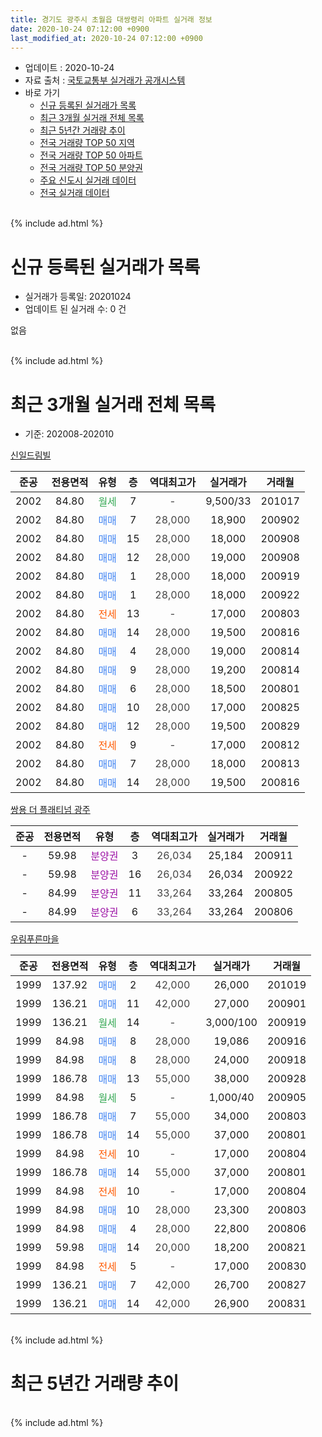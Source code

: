 ```yaml
---
title: 경기도 광주시 초월읍 대쌍령리 아파트 실거래 정보
date: 2020-10-24 07:12:00 +0900
last_modified_at: 2020-10-24 07:12:00 +0900
---
```


* 업데이트 : 2020-10-24
* 자료 출처 : [국토교통부 실거래가 공개시스템](http://rt.molit.go.kr)
* 바로 가기
    * [신규 등록된 실거래가 목록](#신규-등록된-실거래가-목록)
    * [최근 3개월 실거래 전체 목록](#최근-3개월-실거래-전체-목록)
    * [최근 5년간 거래량 추이](#최근-5년간-거래량-추이)
    * [전국 거래량 TOP 50 지역](https://inasie.github.io/apt-trade-info/최근-3개월-전국에서-가장-거래가-많이-발생한-지역)
    * [전국 거래량 TOP 50 아파트](https://inasie.github.io/apt-trade-info/최근-3개월-전국에서-가장-거래가-많이-발생한-아파트)
    * [전국 거래량 TOP 50 분양권](https://inasie.github.io/apt-trade-info/최근-3개월-전국에서-가장-거래가-많이-발생한-분양권)
    * [주요 신도시 실거래 데이터](https://inasie.github.io/apt-trade-info/주요-신도시)
    * [전국 실거래 데이터](https://inasie.github.io/apt-trade-info/전국)
<br>
{% include ad.html %}
<br>

# 신규 등록된 실거래가 목록
* 실거래가 등록일: 20201024
* 업데이트 된 실거래 수: 0 건

없음

<br>
{% include ad.html %}
<br>

# 최근 3개월 실거래 전체 목록
* 기준: 202008-202010


[신일드림빌](https://search.naver.com/search.naver?query=%EA%B2%BD%EA%B8%B0%EB%8F%84+%EA%B4%91%EC%A3%BC%EC%8B%9C+%EC%B4%88%EC%9B%94%EC%9D%8D+%EB%8C%80%EC%8C%8D%EB%A0%B9%EB%A6%AC+%EC%8B%A0%EC%9D%BC%EB%93%9C%EB%A6%BC%EB%B9%8C)

|준공|전용면적|유형|층|역대최고가|실거래가|거래월|
|:---:|:---:|:---:|:---:|:---:|:---:|:---:|
|2002|84.80|<span style="color:#34a853">월세</span>|7|<span style="color:#444444">-</span>|9,500/33|201017|
|2002|84.80|<span style="color:#4285f3">매매</span>|7|<span style="color:#444444">28,000</span>|18,900|200902|
|2002|84.80|<span style="color:#4285f3">매매</span>|15|<span style="color:#444444">28,000</span>|18,000|200908|
|2002|84.80|<span style="color:#4285f3">매매</span>|12|<span style="color:#444444">28,000</span>|19,000|200908|
|2002|84.80|<span style="color:#4285f3">매매</span>|1|<span style="color:#444444">28,000</span>|18,000|200919|
|2002|84.80|<span style="color:#4285f3">매매</span>|1|<span style="color:#444444">28,000</span>|18,000|200922|
|2002|84.80|<span style="color:#ff5a00">전세</span>|13|<span style="color:#444444">-</span>|17,000|200803|
|2002|84.80|<span style="color:#4285f3">매매</span>|14|<span style="color:#444444">28,000</span>|19,500|200816|
|2002|84.80|<span style="color:#4285f3">매매</span>|4|<span style="color:#444444">28,000</span>|19,000|200814|
|2002|84.80|<span style="color:#4285f3">매매</span>|9|<span style="color:#444444">28,000</span>|19,200|200814|
|2002|84.80|<span style="color:#4285f3">매매</span>|6|<span style="color:#444444">28,000</span>|18,500|200801|
|2002|84.80|<span style="color:#4285f3">매매</span>|10|<span style="color:#444444">28,000</span>|17,000|200825|
|2002|84.80|<span style="color:#4285f3">매매</span>|12|<span style="color:#444444">28,000</span>|19,500|200829|
|2002|84.80|<span style="color:#ff5a00">전세</span>|9|<span style="color:#444444">-</span>|17,000|200812|
|2002|84.80|<span style="color:#4285f3">매매</span>|7|<span style="color:#444444">28,000</span>|18,000|200813|
|2002|84.80|<span style="color:#4285f3">매매</span>|14|<span style="color:#444444">28,000</span>|19,500|200816|

[쌍용 더 플래티넘 광주](https://search.naver.com/search.naver?query=%EA%B2%BD%EA%B8%B0%EB%8F%84+%EA%B4%91%EC%A3%BC%EC%8B%9C+%EC%B4%88%EC%9B%94%EC%9D%8D+%EB%8C%80%EC%8C%8D%EB%A0%B9%EB%A6%AC+%EC%8C%8D%EC%9A%A9+%EB%8D%94+%ED%94%8C%EB%9E%98%ED%8B%B0%EB%84%98+%EA%B4%91%EC%A3%BC)

|준공|전용면적|유형|층|역대최고가|실거래가|거래월|
|:---:|:---:|:---:|:---:|:---:|:---:|:---:|
|-|59.98|<span style="color:#9C11A5">분양권</span>|3|<span style="color:#444444">26,034</span>|25,184|200911|
|-|59.98|<span style="color:#9C11A5">분양권</span>|16|<span style="color:#444444">26,034</span>|26,034|200922|
|-|84.99|<span style="color:#9C11A5">분양권</span>|11|<span style="color:#444444">33,264</span>|33,264|200805|
|-|84.99|<span style="color:#9C11A5">분양권</span>|6|<span style="color:#444444">33,264</span>|33,264|200806|

[우림푸른마을](https://search.naver.com/search.naver?query=%EA%B2%BD%EA%B8%B0%EB%8F%84+%EA%B4%91%EC%A3%BC%EC%8B%9C+%EC%B4%88%EC%9B%94%EC%9D%8D+%EB%8C%80%EC%8C%8D%EB%A0%B9%EB%A6%AC+%EC%9A%B0%EB%A6%BC%ED%91%B8%EB%A5%B8%EB%A7%88%EC%9D%84)

|준공|전용면적|유형|층|역대최고가|실거래가|거래월|
|:---:|:---:|:---:|:---:|:---:|:---:|:---:|
|1999|137.92|<span style="color:#4285f3">매매</span>|2|<span style="color:#444444">42,000</span>|26,000|201019|
|1999|136.21|<span style="color:#4285f3">매매</span>|11|<span style="color:#444444">42,000</span>|27,000|200901|
|1999|136.21|<span style="color:#34a853">월세</span>|14|<span style="color:#444444">-</span>|3,000/100|200919|
|1999|84.98|<span style="color:#4285f3">매매</span>|8|<span style="color:#444444">28,000</span>|19,086|200916|
|1999|84.98|<span style="color:#4285f3">매매</span>|8|<span style="color:#444444">28,000</span>|24,000|200918|
|1999|186.78|<span style="color:#4285f3">매매</span>|13|<span style="color:#444444">55,000</span>|38,000|200928|
|1999|84.98|<span style="color:#34a853">월세</span>|5|<span style="color:#444444">-</span>|1,000/40|200905|
|1999|186.78|<span style="color:#4285f3">매매</span>|7|<span style="color:#444444">55,000</span>|34,000|200803|
|1999|186.78|<span style="color:#4285f3">매매</span>|14|<span style="color:#444444">55,000</span>|37,000|200801|
|1999|84.98|<span style="color:#ff5a00">전세</span>|10|<span style="color:#444444">-</span>|17,000|200804|
|1999|186.78|<span style="color:#4285f3">매매</span>|14|<span style="color:#444444">55,000</span>|37,000|200801|
|1999|84.98|<span style="color:#ff5a00">전세</span>|10|<span style="color:#444444">-</span>|17,000|200804|
|1999|84.98|<span style="color:#4285f3">매매</span>|10|<span style="color:#444444">28,000</span>|23,300|200803|
|1999|84.98|<span style="color:#4285f3">매매</span>|4|<span style="color:#444444">28,000</span>|22,800|200806|
|1999|59.98|<span style="color:#4285f3">매매</span>|14|<span style="color:#444444">20,000</span>|18,200|200821|
|1999|84.98|<span style="color:#ff5a00">전세</span>|5|<span style="color:#444444">-</span>|17,000|200830|
|1999|136.21|<span style="color:#4285f3">매매</span>|7|<span style="color:#444444">42,000</span>|26,700|200827|
|1999|136.21|<span style="color:#4285f3">매매</span>|14|<span style="color:#444444">42,000</span>|26,900|200831|


<br>
{% include ad.html %}
<br>

# 최근 5년간 거래량 추이


<div style="width:100%;">
    <canvas id="deal_progress" height="200"></canvas>
</div>

<script>
new Chart(document.getElementById("deal_progress"), {
    type: 'line',
    data: {
        labels: ['201510','201511','201512','201601','201602','201603','201604','201605','201606','201607','201608','201609','201610','201611','201612','201701','201702','201703','201704','201705','201706','201707','201708','201709','201710','201711','201712','201801','201802','201803','201804','201805','201806','201807','201808','201809','201810','201811','201812','201901','201902','201903','201904','201905','201906','201907','201908','201909','201910','201911','201912','202001','202002','202003','202004','202005','202006','202007','202008','202009','202010'],
        datasets: [{
            label: '매매',
            pointRadius: 1,
            data: [10, 3, 0, 3, 4, 5, 3, 2, 3, 3, 3, 2, 7, 4, 3, 3, 2, 7, 3, 5, 9, 3, 4, 4, 3, 3, 2, 0, 5, 2, 3, 1, 3, 5, 4, 3, 2, 2, 3, 0, 4, 3, 1, 4, 4, 1, 5, 5, 5, 3, 2, 2, 5, 9, 1, 1, 10, 22, 18, 11, 1],
            borderColor: "rgba(255, 201, 14, 1)",
            backgroundColor: "rgba(255, 201, 14, 0.5)",
            fill: false,
            lineTension: 0
        },{
            label: '전월세',
            pointRadius: 1,
            data: [7, 6, 6, 3, 5, 3, 3, 2, 5, 1, 4, 6, 3, 2, 2, 4, 5, 4, 3, 3, 3, 1, 4, 4, 1, 4, 1, 1, 1, 4, 6, 1, 3, 3, 4, 3, 3, 4, 1, 0, 2, 1, 4, 0, 3, 7, 0, 2, 1, 1, 1, 2, 3, 1, 1, 1, 4, 3, 5, 2, 1],
            borderColor: "rgba(0, 141, 185, 1)",
            backgroundColor: "rgba(0, 141, 185, 0.5)",
            fill: false,
            lineTension: 0
        }
        ]
    },
    options: {
        responsive: true,
        title: {
            display: false
        },
        tooltips: {
            mode: 'index',
            intersect: false
        },
        hover: {
            mode: 'nearest',
            intersect: true
        },
        scales: {
            xAxes: [{
                display: true,
                scaleLabel: {
                    display: true,
                    labelString: '년/월'
                }
            }],
            yAxes: [{
                display: true,
                ticks: {
                    suggestedMin: 0,
                },
                scaleLabel: {
                    display: true,
                    labelString: '실거래 수'
                }
            }]
        }
    }
});

</script>


<br>
{% include ad.html %}
<br>

